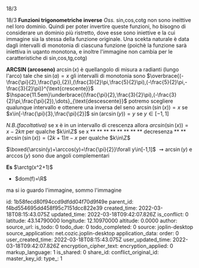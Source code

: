 18/3

18/3
**Funzioni trigonometriche inverse**
*Oss.* sin,cos,cotg non sono ineittive nel loro dominio.
Quindi per poter invertire queste funzioni, ho bisogno di considerare un dominio più ristretto, dove esse sono iniettive e la cui immagine sia la stessa della funzione originale.
Una scekta naturale è data dagli intervalli di monotonia di ciascuna funzione (poichè la funzione sarà iniettiva in uqanto monotona, e inoltre l'immagine non cambia per le caratteristiche di sin,cos,tg,cotg)

**ARCSIN (arcoseno)**
$\arcsin(x)$ è quellangolo di misura a radianti (lungo l'arco) tale che $\sin(a)=x$
gli intervalli di monotonia sono $\overbrace{(-\frac{\pi}{2},\frac{\pi},{2}),(\frac{3}{2}\pi,\frac{5}{2}\pi),(-\frac{5}{2}\pi,-\frac{3}{2}\pi)}^{\text{crescente}}$
$\hspace{11.5em}\underbrace{(\frac{\pi}{2},\frac{3}{2}\pi),(-\frac{3}{2}\pi,\frac{\pi}{2}),\dots}_{\text{descescente}}$
potremo scegliere qualunque intervallo e ottenere una inversa del seno
$\arcsin(\sin(x))=x$ se $x\in[-\frac{\pi}{3},\frac{\pi}{2}]$
$\sin(\arcsin(y))=y$ se $y\in[-1,1]$

*N.B.(facoltativa)*
se x è in un intervallo di crescenza allora $arcsin(\sin(x))=x-2k\pi$ per qualche $k\in\Z$
se x ** ** ** ** ** ** ** ** decresenza ** ** $\arcsin(\sin(x))=(2k+1)\pi-x$ per qualche $k\in\Z$

$\boxed{\arcsin(y)+\arccos(y)=\frac{\pi}{2}}\forall y\in[-1,1]$
$\rightsquigarrow\arcsin(y)$ e $\arccos(y)$ sono due angoli complementari


**Es**
$\arctg(x^2+1)$
- $dom(f)=\R$

ma si io guardo l'immagine, sommo l'immagine



id: 1b58fecd80f94ccd9dfdd04f70d9f49e
parent_id: f4bd554695dd458f95c7151dcc822e39
created_time: 2022-03-18T08:15:43.075Z
updated_time: 2022-03-18T09:42:07.826Z
is_conflict: 0
latitude: 43.14790000
longitude: 12.10970000
altitude: 0.0000
author: 
source_url: 
is_todo: 0
todo_due: 0
todo_completed: 0
source: joplin-desktop
source_application: net.cozic.joplin-desktop
application_data: 
order: 0
user_created_time: 2022-03-18T08:15:43.075Z
user_updated_time: 2022-03-18T09:42:07.826Z
encryption_cipher_text: 
encryption_applied: 0
markup_language: 1
is_shared: 0
share_id: 
conflict_original_id: 
master_key_id: 
type_: 1